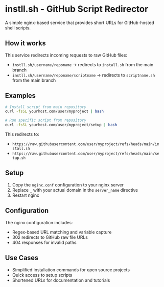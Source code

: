 # instll.sh - GitHub Script Redirector

A simple nginx-based service that provides short URLs for GitHub-hosted shell scripts.

## How it works

This service redirects incoming requests to raw GitHub files:

- `instll.sh/username/reponame` → redirects to `install.sh` from the main branch
- `instll.sh/username/reponame/scriptname` → redirects to `scriptname.sh` from the main branch

## Examples

```bash
# Install script from main repository
curl -fsSL yourhost.com/user/myproject | bash

# Run specific script from repository
curl -fsSL yourhost.com/user/myproject/setup | bash
```

This redirects to:
- `https://raw.githubusercontent.com/user/myproject/refs/heads/main/install.sh`
- `https://raw.githubusercontent.com/user/myproject/refs/heads/main/setup.sh`

## Setup

1. Copy the `nginx.conf` configuration to your nginx server
2. Replace `_` with your actual domain in the `server_name` directive
3. Restart nginx

## Configuration

The nginx configuration includes:
- Regex-based URL matching and variable capture
- 302 redirects to GitHub raw file URLs
- 404 responses for invalid paths

## Use Cases

- Simplified installation commands for open source projects
- Quick access to setup scripts
- Shortened URLs for documentation and tutorials